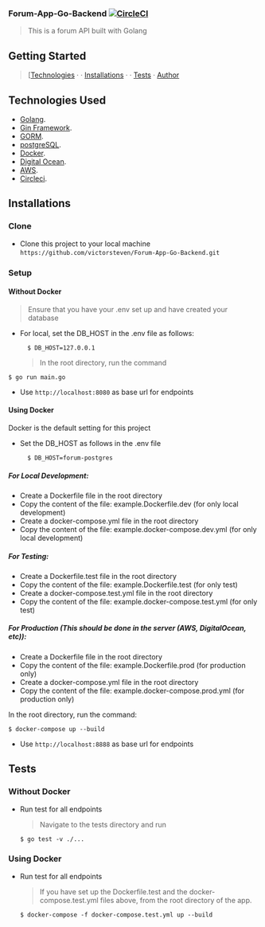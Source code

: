 ### Forum-App-Go-Backend [![CircleCI](https://circleci.com/gh/victorsteven/Forum-App-Go-Backend.svg?style=svg)](https://circleci.com/gh/victorsteven/Forum-App-Go-Backend)

> This is a forum API built with Golang

## Getting Started

> [[Technologies](#technologies-used) &middot; &middot; [Installations](#installations) &middot; &middot; [Tests](#tests) &middot; [Author](#author)

## Technologies Used

[golang]: (https://golang.org)

- [Golang](https://golang.org).
- [Gin Framework](https://github.com/gin-gonic/gin).
- [GORM](http://gorm.io).
- [postgreSQL](https://www.postgresql.org).
- [Docker](https://www.docker.com/).
- [Digital Ocean](https://www.digitalocean.com).
- [AWS](https://aws.amazon.com).
- [Circleci](https://circleci.com).

## Installations

### Clone

- Clone this project to your local machine `https://github.com/victorsteven/Forum-App-Go-Backend.git`

### Setup

#### Without Docker

> Ensure that you have your .env set up and have created your database

- For local, set the DB_HOST in the .env file as follows:
  ```shell
    $ DB_HOST=127.0.0.1
  ```
  > In the root directory, run the command

```shell
$ go run main.go
```

- Use `http://localhost:8080` as base url for endpoints

#### Using Docker

Docker is the default setting for this project

- Set the DB_HOST as follows in the .env file
  ```shell
    $ DB_HOST=forum-postgres
  ```

##### For Local Development:

- Create a Dockerfile file in the root directory
- Copy the content of the file: example.Dockerfile.dev (for only local development)
- Create a docker-compose.yml file in the root directory
- Copy the content of the file: example.docker-compose.dev.yml (for only local development)

##### For Testing:

- Create a Dockerfile.test file in the root directory
- Copy the content of the file: example.Dockerfile.test (for only test)
- Create a docker-compose.test.yml file in the root directory
- Copy the content of the file: example.docker-compose.test.yml (for only test)

##### For Production (This should be done in the server (AWS, DigitalOcean, etc)):

- Create a Dockerfile file in the root directory
- Copy the content of the file: example.Dockerfile.prod (for production only)
- Create a docker-compose.yml file in the root directory
- Copy the content of the file: example.docker-compose.prod.yml (for production only)

In the root directory, run the command:

```shell
$ docker-compose up --build
```

- Use `http://localhost:8888` as base url for endpoints

## Tests

### Without Docker

- Run test for all endpoints
  > Navigate to the tests directory and run
  ```shell
  $ go test -v ./...
  ```

### Using Docker

- Run test for all endpoints
  > If you have set up the Dockerfile.test and the docker-compose.test.yml files above, from the root directory of the app.
  ```shell
  $ docker-compose -f docker-compose.test.yml up --build
  ```
